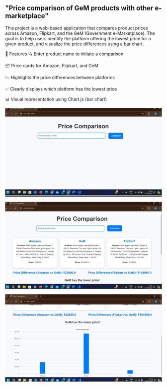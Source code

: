 ## "Price comparison of GeM products with other e-marketplace"

This project is a web-based application that compares product prices across Amazon, Flipkart, and the GeM (Government e-Marketplace). The goal is to help users identify the platform offering the lowest price for a given product, and visualize the price differences using a bar chart.

🚀 Features
🔍 Enter product name to initiate a comparison

📦 Price cards for Amazon, Flipkart, and GeM

📉 Highlights the price differences between platforms

✅ Clearly displays which platform has the lowest price

📊 Visual representation using Chart.js (bar chart)

![image](https://github.com/Saikrishnareddy00/Price-comparison-Website-E-commerce-vs-GEM-products-using-Selenium/blob/ed5f4bd66b80418bb708455aaf9997181ded2ef3/Screenshot%202025-05-10%20205044.png)

![image](https://github.com/Saikrishnareddy00/Price-comparison-Website-E-commerce-vs-GEM-products-using-Selenium/blob/60fb3d5200b4af54d68d629f9956f9b3a3637cdb/Screenshot%202025-05-10%20204911.png)


![image](https://github.com/Saikrishnareddy00/Price-comparison-Website-E-commerce-vs-GEM-products-using-Selenium/blob/89143ce50f6f8a2819b7594d41a8a3c3ab960017/Screenshot%202025-05-10%20204924.png)
